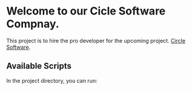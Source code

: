 # Welcome to our Cicle Software Compnay.

This project is to hire the pro developer for the upcoming project. [Circle Software](https://sleepy-tesla-52a74d.netlify.app/).

## Available Scripts

In the project directory, you can run:

